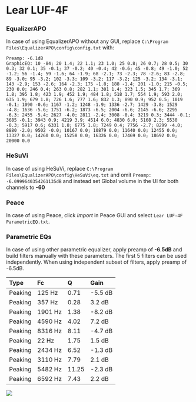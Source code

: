 # Lear LUF-4F

### EqualizerAPO
In case of using EqualizerAPO without any GUI, replace `C:\Program Files\EqualizerAPO\config\config.txt`
with:
```
Preamp: -6.1dB
GraphicEQ: 10 -84; 20 1.4; 22 1.1; 23 1.0; 25 0.8; 26 0.7; 28 0.5; 30 0.3; 32 0.1; 35 -0.1; 37 -0.2; 40 -0.4; 42 -0.6; 45 -0.8; 49 -1.0; 52 -1.2; 56 -1.4; 59 -1.6; 64 -1.9; 68 -2.1; 73 -2.3; 78 -2.6; 83 -2.8; 89 -3.0; 95 -3.2; 102 -3.3; 109 -3.2; 117 -3.2; 125 -3.2; 134 -3.1; 143 -2.9; 153 -2.6; 164 -2.3; 175 -1.8; 188 -1.4; 201 -1.0; 215 -0.5; 230 0.0; 246 0.4; 263 0.8; 282 1.1; 301 1.4; 323 1.5; 345 1.7; 369 1.8; 395 1.8; 423 1.9; 452 1.9; 484 1.8; 518 1.7; 554 1.9; 593 2.0; 635 1.9; 679 1.8; 726 1.6; 777 1.6; 832 1.3; 890 0.9; 952 0.5; 1019 -0.1; 1090 -0.6; 1167 -1.2; 1248 -1.9; 1336 -2.7; 1429 -3.8; 1529 -4.8; 1636 -5.6; 1751 -6.2; 1873 -6.5; 2004 -6.6; 2145 -6.6; 2295 -6.3; 2455 -5.4; 2627 -4.0; 2811 -2.4; 3008 -0.4; 3219 0.3; 3444 -0.1; 3685 -0.1; 3943 0.9; 4219 3.9; 4514 6.0; 4830 6.0; 5168 2.3; 5530 -0.3; 5917 0.6; 6331 1.8; 6775 1.8; 7249 0.4; 7756 -2.7; 8299 -4.0; 8880 -2.0; 9502 -0.0; 10167 0.0; 10879 0.0; 11640 0.0; 12455 0.0; 13327 0.0; 14260 0.0; 15258 0.0; 16326 0.0; 17469 0.0; 18692 0.0; 20000 0.0
```

### HeSuVi
In case of using HeSuVi, replace `C:\Program Files\EqualizerAPO\config\HeSuVi\eq.txt` and omit `Preamp:
-6.0999640354261135dB` and instead set Global volume in the UI for both channels to **-60**

### Peace
In case of using Peace, click *Import* in Peace GUI and select `Lear LUF-4F ParametricEQ.txt`.

### Parametric EQs
In case of using other parametric equalizer, apply preamp of **-6.5dB** and build filters manually
with these parameters. The first 5 filters can be used independently.
When using independent subset of filters, apply preamp of -6.5dB.

| Type    | Fc      |     Q | Gain    |
|:--------|:--------|:------|:--------|
| Peaking | 125 Hz  |  0.71 | -5.5 dB |
| Peaking | 357 Hz  |  0.28 | 3.2 dB  |
| Peaking | 1901 Hz |  1.38 | -8.2 dB |
| Peaking | 4590 Hz |  4.02 | 7.2 dB  |
| Peaking | 8316 Hz |  8.11 | -4.7 dB |
| Peaking | 22 Hz   |  1.75 | 1.5 dB  |
| Peaking | 2434 Hz |  6.52 | -1.3 dB |
| Peaking | 3110 Hz |  7.79 | 2.1 dB  |
| Peaking | 5482 Hz | 11.25 | -2.3 dB |
| Peaking | 6592 Hz |  7.43 | 2.2 dB  |

![](https://raw.githubusercontent.com/jaakkopasanen/AutoEq/master/results/innerfidelity/sbaf-serious/Lear%20LUF-4F/Lear%20LUF-4F.png)